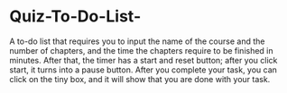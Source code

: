 # Quiz-To-Do-List-
A to-do list that requires you to input the name of the course and the number of chapters, and the time the chapters require to be finished in minutes. After that, the timer has a start and reset button; after you click start, it turns into a pause button. After you complete your task, you can click on the tiny box, and it will show that you are done with your task.
